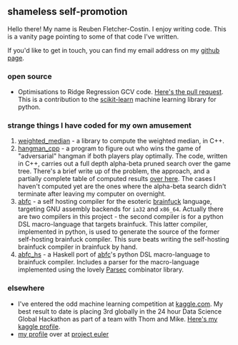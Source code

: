shameless self-promotion
------------------------

Hello there! My name is Reuben Fletcher-Costin. I enjoy writing code. This is a vanity page pointing to some of that code I've written.

If you'd like to get in touch, you can find my email address on my [github page](https://github.com/fcostin).

### open source

*   Optimisations to Ridge Regression GCV code. [Here's the pull request](https://github.com/scikit-learn/scikit-learn/pull/650). This is a contribution to the [scikit-learn](http://scikit-learn.org) machine learning library for python.

### strange things I have coded for my own amusement

1.  [weighted_median](https://github.com/fcostin/weighted_median) - a library to
    compute the weighted median, in C++.
2.  [hangman_cpp](https://github.com/fcostin/hangman_cpp) - a program to figure
    out who wins the game of "adversarial" hangman if both players play
    optimally. The code, written in C++, carries out a full depth alpha-beta pruned
    search over the game tree. There's a brief write up of the problem, the
    approach, and a partially complete table of computed results
    [over here](http://fcostin.github.com/hangman_results/). The cases I haven't
    computed yet are the ones where the alpha-beta search didn't terminate after
    leaving my computer on overnight.
3.  [abfc](https://github.com/fcostin/abfc) - a self hosting compiler for the esoteric
    [brainfuck](http://en.wikipedia.org/wiki/Brainfuck) language, targeting GNU
    assembly backends for `ia32` and `x86_64`. Actually there are two compilers in this
    project - the second compiler is for a python DSL macro-language that targets
    brainfuck. This latter compiler, implemented in python, is used to generate the
    source of the former self-hosting brainfuck compiler. This sure beats writing
    the self-hosting brainfuck compiler in brainfuck by hand.
4.  [abfc_hs](https://github.com/fcostin/abfc_hs) - a Haskell port of
    [abfc](https://github.com/fcostin/abfc)'s python DSL macro-language
    to brainfuck compiler. Includes a parser for the macro-language implemented
    using the lovely [Parsec](http://www.haskell.org/haskellwiki/Parsec) combinator
    library.


### elsewhere

*   I've entered the odd machine learning competition at [kaggle.com](http://kaggle.com).
    My best result to date is placing 3rd globally in the 24 hour Data Science Global
    Hackathon as part of a team with Thom and Mike. [Here's my kaggle profile](http://www.kaggle.com/users/5218/roobs#profile-results).
*   [my profile](http://projecteuler.net/profile/a_roobs.png) over at [project euler](http://projecteuler.net/)


